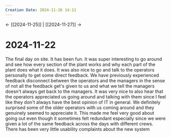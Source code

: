 ```yaml
---
Creation Date: 2024-11-26 14:11
---
```


<- [[2024-11-25]] | [[2024-11-27]]  ->

# 2024-11-22
The final day on site. It has been fun. It was super interesting to go around and see how every section of the plant works and why each part of the plant does what it does. It was also nice to go and talk to the operators personally to get some direct feedback. We have previously experienced feedback disconnect between the operators and the managers in the sense of not all the feedback get's given to us and what we tell the managers doesn't always get back to the managers. It was very nice to also hear that the operators appreciated us going around and talking with them since I feel like they don't always have the best opinion of IT in general. We definitely surprised some of the older operators with us coming around and they genuinely seemed to appreciate it. This made me feel very good about going out even though it sometimes felt redundant especially since we were given a lot of the same feedback across the days with different crews. There has been very little usability complaints about the new system